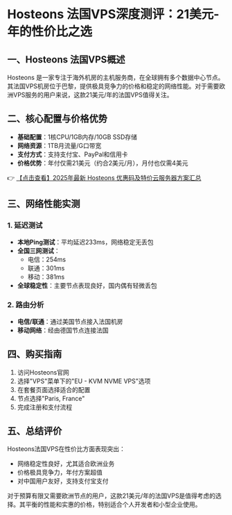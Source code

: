 # Hosteons 法国VPS深度测评：21美元-年的性价比之选

## 一、Hosteons 法国VPS概述
Hosteons 是一家专注于海外机房的主机服务商，在全球拥有多个数据中心节点。其法国VPS机房位于巴黎，提供极具竞争力的价格和稳定的网络性能。对于需要欧洲VPS服务的用户来说，这款21美元/年的法国VPS值得关注。

## 二、核心配置与价格优势
- **基础配置**：1核CPU/1GB内存/10GB SSD存储
- **网络资源**：1TB月流量/G口带宽
- **支付方式**：支持支付宝、PayPal和信用卡
- **价格优势**：年付仅需21美元（约合2美元/月），月付也仅需4美元

👉 [【点击查看】2025年最新 Hosteons 优惠码及特价云服务器方案汇总](https://bit.ly/hosteons)

## 三、网络性能实测
### 1. 延迟测试
- **本地Ping测试**：平均延迟233ms，网络稳定无丢包
- **全国三网测试**：
  - 电信：254ms
  - 联通：301ms
  - 移动：381ms
- **全球稳定性**：主要节点表现良好，国内偶有轻微丢包

### 2. 路由分析
- **电信/联通**：通过美国节点接入法国机房
- **移动网络**：经由德国节点连接法国

## 四、购买指南
1. 访问Hosteons官网
2. 选择"VPS"菜单下的"EU - KVM NVME VPS"选项
3. 在套餐页面选择适合的配置
4. 节点选择"Paris, France"
5. 完成注册和支付流程

## 五、总结评价
Hosteons法国VPS在性价比方面表现突出：
- 网络稳定性良好，尤其适合欧洲业务
- 价格极具竞争力，年付方案超值
- 对中国用户友好，支持支付宝支付

对于预算有限又需要欧洲节点的用户，这款21美元/年的法国VPS是值得考虑的选择。其平衡的性能和实惠的价格，特别适合个人开发者和小型企业使用。